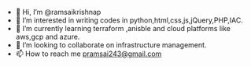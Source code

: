 - 👋 Hi, I’m @ramsaikrishnap 
- 👀 I’m interested in writing codes in python,html,css,js,jQuery,PHP,IAC.
- 🌱 I’m currently learning terraform ,anisble and cloud platforms like aws,gcp and azure.
- 💞️ I’m looking to collaborate on infrastructure management.
- 📫 How to reach me pramsai243@gmail.com

<!---
ramsaikrishnap/ramsaikrishnap is a ✨ special ✨ repository because its `README.md` (this file) appears on your GitHub profile.
You can click the Preview link to take a look at your changes.
--->
